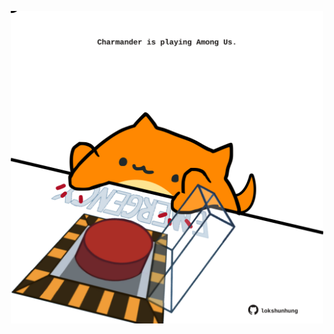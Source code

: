 <!-- built at 15/03/2021, 06:01:40 UTC -->
<p align="center">
  <img width="500" height="500" src="./ReadmeImage.svg">
</p>
